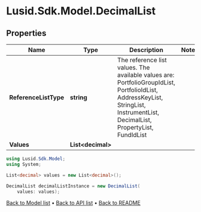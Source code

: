 # Lusid.Sdk.Model.DecimalList

## Properties

Name | Type | Description | Notes
------------ | ------------- | ------------- | -------------
**ReferenceListType** | **string** | The reference list values. The available values are: PortfolioGroupIdList, PortfolioIdList, AddressKeyList, StringList, InstrumentList, DecimalList, PropertyList, FundIdList | 
**Values** | **List&lt;decimal&gt;** |  | 

```csharp
using Lusid.Sdk.Model;
using System;

List<decimal> values = new List<decimal>();

DecimalList decimalListInstance = new DecimalList(
    values: values);
```

[Back to Model list](../README.md#documentation-for-models) &#8226; [Back to API list](../README.md#documentation-for-api-endpoints) &#8226; [Back to README](../README.md)
